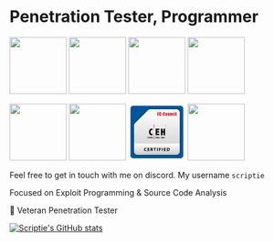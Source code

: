 # Penetration Tester, Programmer

<p align="left">
 <img src="https://api.accredible.com/v1/frontend/credential_website_embed_image/badge/78988946" width="100" height="100"/>
 <img src="https://www.offsec.com/_astro/OSWE.DI54Eyvq_Zo5ESJ.svg" width="100" height="100"/>
 <img src="https://images.credly.com/size/340x340/images/e63aa507-b974-4e67-bae6-1e425f6e2a99/image.png" width="100" height="100"/>
 <img src="https://images.credly.com/size/680x680/images/24af3283-ed59-422b-a29c-c274b4df55d8/image.png" width="100" height="100"/>
 <div>
 <img src="https://import.cdn.thinkific.com/584845%2Fcustom_site_themes%2Fid%2Fl9ahAOg5S4iWGIYX65z6_zp-coin-red.png?width=600" width="100" height="100"/> 
 <img src="https://certifications.tcm-sec.com/wp-content/uploads/2023/02/PNPT-certification.webp" width="100" height="100"/>
 <img src="images/CEH_2E345519D3F7.png?raw=true" width="100" height="100"/>
  <img src="https://johnjhacking.com/uploads/cehmaster_5fb43496785f-002.png" width="100" height="100"/>
</p>

Feel free to get in touch with me on discord. My username `scriptie`

Focused on Exploit Programming & Source Code Analysis 

🥈 Veteran Penetration Tester

[![Scriptie's GitHub stats](https://github-readme-stats.vercel.app/api?username=scr1ptie&show_icons=true&theme=radical)](https://github.com/scr1ptie/github-readme-stats)
